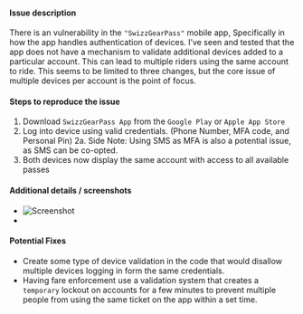 #### Issue description
There is an vulnerability in the `"SwizzGearPass"` mobile app, Specifically in how the app handles authentication of devices. I’ve seen and tested that the app does not have a mechanism to validate additional devices added to a particular account. This can lead to multiple riders using the same account to ride. This seems to be limited to three changes, but the core issue of multiple devices per account is the point of focus. 

#### Steps to reproduce the issue

1. Download `SwizzGearPass App` from the `Google Play` or `Apple App Store` 
2. Log into device using valid credentials. (Phone Number, MFA code, and Personal Pin) 
2a. Side Note: Using SMS as MFA is also a potential issue, as SMS can be co-opted.
3. Both devices now display the same account with access to all available passes

#### Additional details / screenshots

- ![Screenshot]()
-


#### Potential Fixes

- Create some type of device validation in the code that would disallow multiple devices logging in form the same credentials. 
- Having fare enforcement use a validation system that creates a `temporary` lockout on accounts for a few minutes to prevent multiple people from using the same ticket on the app within a set time. 
